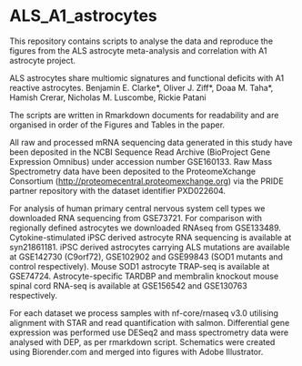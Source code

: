 # ALS_A1_astrocytes
This repository contains scripts to analyse the data and reproduce the figures from the ALS astrocyte meta-analysis and correlation with A1 astrocyte project.

ALS astrocytes share multiomic signatures and functional deficits with A1 reactive astrocytes. Benjamin E. Clarke*, Oliver J. Ziff*, Doaa M. Taha*, Hamish Crerar, Nicholas M. Luscombe, Rickie Patani

The scripts are written in Rmarkdown documents for readability and are organised in order of the Figures and Tables in the paper.

All raw and processed mRNA sequencing data generated in this study have been deposited in the NCBI Sequence Read Archive (BioProject Gene Expression Omnibus) under accession number GSE160133. Raw Mass Spectrometry data have been deposited to the ProteomeXchange Consortium (http://proteomecentral.proteomexchange.org) via the PRIDE partner repository with the dataset identifier PXD022604. 

For analysis of human primary central nervous system cell types we downloaded RNA sequencing from GSE73721. For comparison with regionally defined astrocytes we downloaded RNAseq from GSE133489. Cytokine-stimulated iPSC derived astrocyte RNA sequencing is available at syn21861181. iPSC derived astrocytes carrying ALS mutations are available at GSE142730 (C9orf72), GSE102902 and GSE99843 (SOD1 mutants and control respectively). Mouse SOD1 astrocyte TRAP-seq is available at GSE74724. Astrocyte-specific TARDBP and membralin knockout mouse spinal cord RNA-seq is available at GSE156542 and GSE130763 respectively.

For each dataset we process samples with nf-core/rnaseq v3.0 utilising alignment with STAR and read quantification with salmon. Differential gene expression was performed use DESeq2 and mass spectrometry data were analysed with DEP, as per rmarkdown script. Schematics were created using Biorender.com and merged into figures with Adobe Illustrator.


